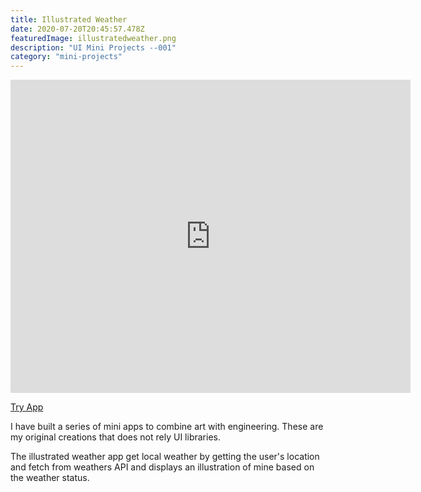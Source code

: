 ```yaml
---
title: Illustrated Weather
date: 2020-07-20T20:45:57.478Z
featuredImage: illustratedweather.png
description: "UI Mini Projects --001"
category: "mini-projects"
---
```

<iframe src="https://player.vimeo.com/video/459407244" width="640" height="501" frameborder="0" allow="autoplay; fullscreen" allowfullscreen></iframe>


[Try App](https://illustrated-weather.vercel.app/)

I have built a series of mini apps to combine art with engineering. 
These are my original creations that does not rely UI libraries. 

The illustrated weather app get local weather by getting the user's location and fetch from
weathers API and displays an illustration of mine based on the weather status. 


